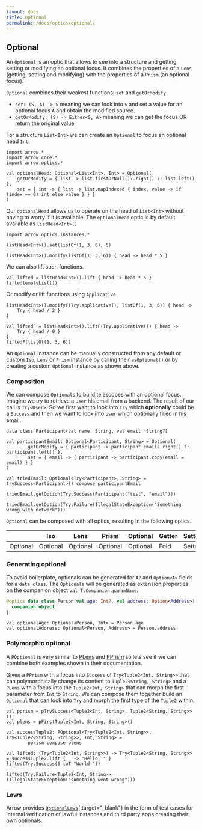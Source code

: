 ```yaml
---
layout: docs
title: Optional
permalink: /docs/optics/optional/
---
```


## Optional

An `Optional` is an optic that allows to see into a structure and getting, setting or modifying an optional focus.
It combines the properties of a `Lens` (getting, setting and modifying) with the properties of a `Prism` (an optional focus).

`Optional` combines their weakest functions: `set` and `getOrModify`

* `set: (S, A) -> S` meaning we can look into `S` and set a value for an optional focus `A` and obtain the modified source.
* `getOrModify: (S) -> Either<S, A>` meaning we can get the focus OR return the original value

For a structure `List<Int>` we can create an `Optional` to focus an optional head `Int`.

```kotlin:ank
import arrow.*
import arrow.core.*
import arrow.optics.*

val optionalHead: Optional<List<Int>, Int> = Optional(
    getOrModify = { list -> list.firstOrNull()?.right() ?: list.left() },
    set = { int -> { list -> list.mapIndexed { index, value -> if (index == 0) int else value } } }
)
```

Our `optionalHead` allows us to operate on the head of `List<Int>` without having to worry if it is available. The `optionalHead` optic is by default available as `listHead<Int>()`

```kotlin:ank
import arrow.optics.instances.*

listHead<Int>().set(listOf(1, 3, 6), 5)
```
```kotlin:ank
listHead<Int>().modify(listOf(1, 3, 6)) { head -> head * 5 }
```

We can also lift such functions.

```kotlin:ank
val lifted = listHead<Int>().lift { head -> head * 5 }
lifted(emptyList())
```

Or modify or lift functions using `Applicative`

```kotlin:ank
listHead<Int>().modifyF(Try.applicative(), listOf(1, 3, 6)) { head ->
    Try { head / 2 }
}
```
```kotlin:ank
val liftedF = listHead<Int>().liftF(Try.applicative()) { head ->
    Try { head / 0 }
}
liftedF(listOf(1, 3, 6))
```

An `Optional` instance can be manually constructed from any default or custom `Iso`, `Lens` or `Prism` instance by calling their `asOptional()` or by creating a custom `Optional` instance as shown above.

### Composition

We can compose `Optional`s to build telescopes with an optional focus. Imagine we try to retrieve a `User` his email from a backend. The result of our call is `Try<User>`. So we first want to look into `Try` which **optionally** could be a `Success` and then we want to look into `User` which optionally filled in his email.

```kotlin:ank
data class Participant(val name: String, val email: String?)

val participantEmail: Optional<Participant, String> = Optional(
        getOrModify = { participant -> participant.email?.right() ?: participant.left() },
        set = { email -> { participant -> participant.copy(email = email) } }
)

val triedEmail: Optional<Try<Participant>, String> = trySuccess<Participant>() compose participantEmail

triedEmail.getOption(Try.Success(Participant("test", "email")))
```
```kotlin:ank
triedEmail.getOption(Try.Failure(IllegalStateException("Something wrong with network")))
```

`Optional` can be composed with all optics, resulting in the following optics.

|   | Iso | Lens | Prism | Optional | Getter | Setter | Fold | Traversal |
| --- | --- | --- | --- | --- | --- | --- | --- | --- |
| Optional | Optional | Optional | Optional | Optional | Fold | Setter | Fold | Traversal |

### Generating optional

To avoid boilerplate, optionals can be generated for `A?` and `Option<A>` fields for a `data class`.
The `Optionals` will be generated as extension properties on the companion object `val T.Companion.paramName`.

```kotlin
@optics data class Person(val age: Int?, val address: Option<Address>) {
  companion object
}
```
```kotlin:ank:silent
val optionalAge: Optional<Person, Int> = Person.age
val optionalAddress: Optional<Person, Address> = Person.address
```

### Polymorphic optional

A `POptional` is very similar to [PLens](/docs/optics/lens#Plens) and [PPrism](/docs/optics/prism#PPrism) so lets see if we can combine both examples shown in their documentation.

Given a `PPrism` with a focus into `Success` of `Try<Tuple2<Int, String>>` that can polymorphically change its content to `Tuple2<String, String>` and a `PLens` with a focus into the `Tuple2<Int, String>` that can morph the first parameter from `Int` to `String`. We can compose them together build an `Optional` that can look into `Try` and morph the first type of the `Tuple2` within.

```kotlin:ank
val pprism = pTrySuccess<Tuple2<Int, String>, Tuple2<String, String>>()
val plens = pFirstTuple2<Int, String, String>()

val successTuple2: POptional<Try<Tuple2<Int, String>>, Try<Tuple2<String, String>>, Int, String> =
        pprism compose plens

val lifted: (Try<Tuple2<Int, String>>) -> Try<Tuple2<String, String>> = successTuple2.lift { _ -> "Hello, " }
lifted(Try.Success(5 toT "World!"))
```
```kotlin:ank
lifted(Try.Failure<Tuple2<Int, String>>(IllegalStateException("something went wrong")))
```

### Laws

Arrow provides [`OptionalLaws`][optional_laws_source]{:target="_blank"} in the form of test cases for internal verification of lawful instances and third party apps creating their own optionals.

[optional_laws_source]: https://github.com/arrow-kt/arrow/blob/master/modules/core/arrow-test/src/main/kotlin/arrow/test/laws/OptionalLaws.kt